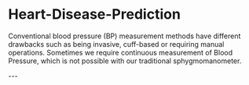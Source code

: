 # Heart-Disease-Prediction
<P>Conventional blood pressure (BP) measurement methods have different drawbacks such as being invasive, cuff-based or requiring manual operations. 
Sometimes we require continuous measurement of Blood Pressure, which is not possible with our traditional sphygmomanometer.</p>
---
